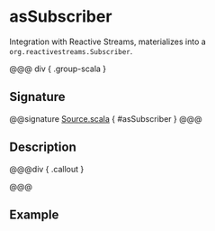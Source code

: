 # asSubscriber

Integration with Reactive Streams, materializes into a `org.reactivestreams.Subscriber`.

@@@ div { .group-scala }
## Signature

@@signature [Source.scala]($akka$/akka-stream/src/main/scala/akka/stream/scaladsl/Source.scala) { #asSubscriber }
@@@

## Description



@@@div { .callout }

@@@

## Example

